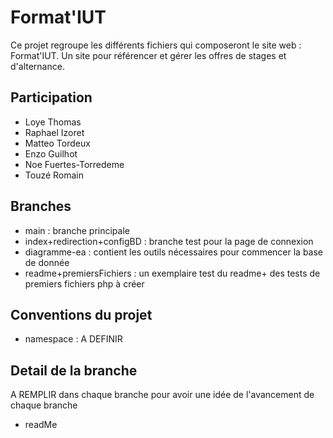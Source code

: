 # Format'IUT

Ce projet regroupe les différents fichiers qui composeront le site web : Format'IUT. Un site pour référencer et gérer les offres de stages et d'alternance.

## Participation

- Loye Thomas
- Raphael Izoret
- Matteo Tordeux
- Enzo Guilhot
- Noe Fuertes-Torredeme
- Touzé Romain

## Branches

- main : branche principale
- index+redirection+configBD : branche test pour la page de connexion
- diagramme-ea : contient les outils nécessaires pour commencer la base de donnée
- readme+premiersFichiers : un exemplaire test du readme+ des tests de premiers fichiers php à créer

## Conventions du projet

- namespace : A DEFINIR

## Detail de la branche

A REMPLIR dans chaque branche pour avoir une idée de l'avancement de chaque branche

- readMe
